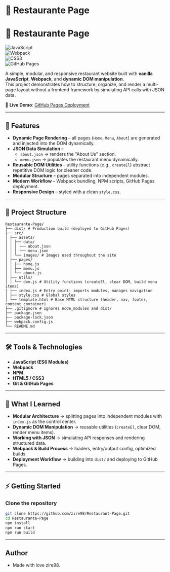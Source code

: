 # 🍴 Restaurante Page

# 🍴 Restaurante Page  

![JavaScript](https://img.shields.io/badge/JavaScript-ES6-yellow)  
![Webpack](https://img.shields.io/badge/Webpack-5-blue)  
![CSS3](https://img.shields.io/badge/CSS3-styles-blueviolet)  
![GitHub Pages](https://img.shields.io/badge/Deployed-GitHub%20Pages-brightgreen)  

A simple, modular, and responsive restaurant website built with **vanilla JavaScript**, **Webpack**, and **dynamic DOM manipulation**.  
This project demonstrates how to structure, organize, and render a multi-page layout without a frontend framework by simulating API calls with JSON data.  

🔗 **Live Demo**: [GitHub Pages Deployment](https://zire98.github.io/Restaurant-Page/)  


---

## 🚀 Features  

- **Dynamic Page Rendering** – all pages (`Home`, `Menu`, `About`) are generated and injected into the DOM dynamically.  
- **JSON Data Simulation** –  
  - `about.json` → renders the "About Us" section.  
  - `menu.json` → populates the restaurant menu dynamically.  
- **Reusable DOM Utilities** – utility functions (e.g., `createEl`) abstract repetitive DOM logic for cleaner code.  
- **Modular Structure** – pages separated into independent modules.  
- **Modern Workflow** – Webpack bundling, NPM scripts, GitHub Pages deployment.  
- **Responsive Design** – styled with a clean `style.css`.  

---

## 📂 Project Structure  
```
Restaurante-Page/
├── dist/ # Production build (deployed to GitHub Pages)
├── src/
│ ├── assets/
│ │ ├── data/
│ │ │ ├── about.json
│ │ │ └── menu.json
│ │ └── images/ # Images used throughout the site
│ ├── pages/
│ │ ├── home.js
│ │ ├── menu.js
│ │ └── about.js
│ ├── utils/
│ │ └── dom.js # Utility functions (createEl, clear DOM, build menu items)
│ ├── index.js # Entry point: imports modules, manages navigation
│ ├── style.css # Global styles
│ └── template.html # Base HTML structure (header, nav, footer, content container)
├── .gitignore # Ignores node_modules and dist/
├── package.json
├── package-lock.json
├── webpack.config.js
└── README.md
```

---

## 🛠️ Tools & Technologies  

- **JavaScript (ES6 Modules)**  
- **Webpack**  
- **NPM**  
- **HTML5 / CSS3**  
- **Git & GitHub Pages**  

---

## 📖 What I Learned  

- **Modular Architecture** → splitting pages into independent modules with `index.js` as the control center.  
- **Dynamic DOM Manipulation** → reusable utilities (`createEl`, clear DOM, render menu items).  
- **Working with JSON** → simulating API responses and rendering structured data.  
- **Webpack & Build Process** → loaders, entry/output config, optimized builds.  
- **Deployment Workflow** → building into `dist/` and deploying to GitHub Pages.  

---

## ⚡ Getting Started  

### Clone the repository  
```bash
git clone https://github.com/zire98/Restaurant-Page.git
cd Restaurante-Page
npm install
npm run start
npm run build
```

---

## Author 

- Made with love zire98.

